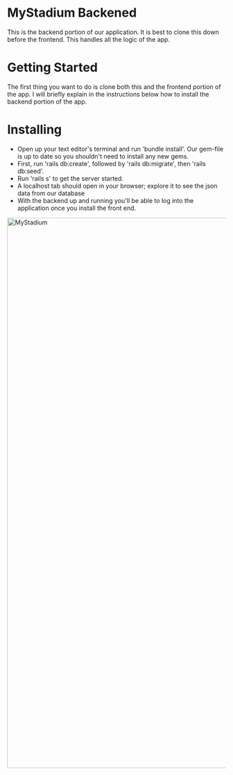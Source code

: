 # MyStadium Backened

This is the backend portion of our application. It is best to clone this down before the frontend. This handles all the logic of the app.

# Getting Started
The first thing you want to do is clone both this and the frontend portion of the app. I will briefly explain in the instructions below how to install the backend portion of the app.

# Installing

- Open up your text editor's terminal and run 'bundle install'. Our gem-file is up to date so you shouldn't need to install any new gems.
- First, run 'rails db:create', followed by 'rails db:migrate', then 'rails db:seed'.
- Run 'rails s' to get the server started.
- A localhost tab should open in your browser; explore it to see the json data from our database
- With the backend up and running you'll be able to log into the application once you install the front end.

<img width="1267" alt="MyStadium" src="https://user-images.githubusercontent.com/58439248/124312454-59bd5380-db3d-11eb-96e6-e23e184d6192.png">


